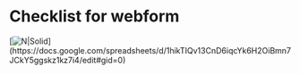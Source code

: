 # Checklist for webform


[![N|Solid](https://i.ibb.co/NKLdW3M/spreadsheets-21737.png")](https://docs.google.com/spreadsheets/d/1hikTIQv13CnD6iqcYk6H2OiBmn7JCkY5ggskz1kz7i4/edit#gid=0)
